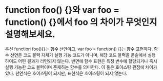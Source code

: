# function foo() {}와 var foo = function() {}에서 foo 의 차이가 무엇인지 설명해보세요.
우선 function foo(){}는 함수 선언이고, var foo = function() {}는 함수 표현이다.
함수 선언은 코드 블럭 자체가 실행 가능 코드가 아니며, 해당 코드 블럭을 콘솔에서 실행하여도 어떤 결과가 리턴되지 않는다.
반면에 함수 표현은 특정 변수에 할당되거나 즉시 실행 가능한 코드 블럭이며 존재하는 함수를 의미한다.
이 둘은 호이스팅 관점에 차이가 있다. 선언식은 호이스팅이 되지만, 표현식은 호이스팅이 되지 않는다.
